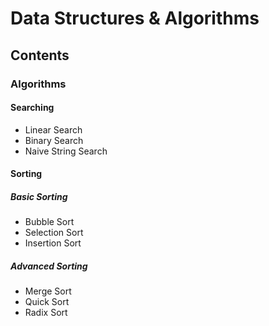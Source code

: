 # Data Structures & Algorithms

## Contents

### Algorithms

#### Searching 
* Linear Search
* Binary Search
* Naive String Search

#### Sorting

##### Basic Sorting
* Bubble Sort
* Selection Sort
* Insertion Sort
  
##### Advanced Sorting
* Merge Sort
* Quick Sort
* Radix Sort

